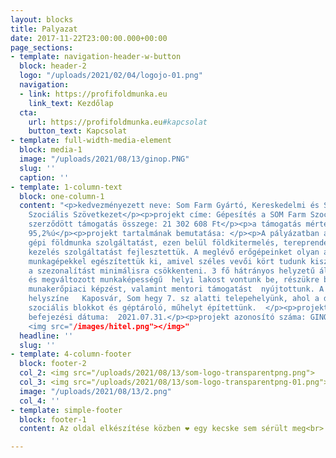 ```yaml
---
layout: blocks
title: Palyazat
date: 2017-11-22T23:00:00.000+00:00
page_sections:
- template: navigation-header-w-button
  block: header-2
  logo: "/uploads/2021/02/04/logojo-01.png"
  navigation:
  - link: https://profifoldmunka.eu
    link_text: Kezdőlap
  cta:
    url: https://profifoldmunka.eu#kapcsolat
    button_text: Kapcsolat
- template: full-width-media-element
  block: media-1
  image: "/uploads/2021/08/13/ginop.PNG"
  slug: ''
  caption: ''
- template: 1-column-text
  block: one-column-1
  content: "<p>kedvezményezett neve: Som Farm Gyártó, Kereskedelmi és Szolgáltató
    Szociális Szövetkezet</p><p>projekt címe: Gépesítés a SOM Farm Szociális Szövetkezetnél</p><p>a
    szerződött támogatás összege: 21 302 608 Ft</p><p>a támogatás mértéke (%-ban):
    95,2%ú</p><p>projekt tartalmának bemutatása: </p><p>A pályázatban az építőipari
    gépi földmunka szolgáltatást, ezen belül földkitermelés, tereprendezést és a zöldterület
    kezelés szolgáltatást fejlesztettük. A meglévő erőgépeinket olyan adapterekkel,
    munkagépekkel egészítettük ki, amivel széles vevői kört tudunk kiszolgálni és
    a szezonalítást minimálisra csökkenteni. 3 fő hátrányos helyzetű álláskeresőt
    és megváltozott munkaképességű  helyi lakost vontunk be, részükre betanító és
    munakerőpiaci képzést, valamint mentori támogatást  nyújtottunk. A megvalósítás
    helyszíne   Kaposvár, Som hegy 7. sz alatti telepehelyünk, ahol a dolgozók részére
    szociális blokkot és géptároló, műhelyt építettünk.  </p><p>projekt tervezett
    befejezési dátuma:  2021.07.31.</p><p>projekt azonosító száma: GINOP-5.1.7-17-2019-00289</p>
    <img src="/images/hitel.png"></img>"
  headline: ''
  slug: ''
- template: 4-column-footer
  block: footer-2
  col_2: <img src="/uploads/2021/08/13/som-logo-transparentpng.png">
  col_3: <img src="/uploads/2021/08/13/som-logo-transparentpng-01.png">
  image: "/uploads/2021/08/13/2.png"
  col_4: ''
- template: simple-footer
  block: footer-1
  content: Az oldal elkészítése közben ❤︎ egy kecske sem sérült meg<br>

---
```

